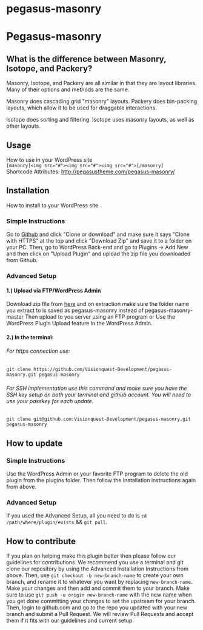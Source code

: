 # pegasus-masonry

# Pegasus-masonry

## What is the difference between Masonry, Isotope, and Packery?

Masonry, Isotope, and Packery are all similar in that they are layout libraries. Many of their options and methods are the same.

Masonry does cascading grid "masonry" layouts. Packery does bin-packing layouts, which allow it to be used for draggable interactions.

Isotope does sorting and filtering. Isotope uses masonry layouts, as well as other layouts.
 
## Usage
How to use in your WordPress site<br>
`[masonry]<img src="#"><img src="#"><img src="#">[/masonry]`<br>
Shortcode Attributes: http://pegasustheme.com/pegasus-masonry/


## Installation
How to install to your WordPress site

### Simple Instructions 
Go to [Github](https://github.com/Visionquest-Development/pegasus-masonry "Github") and click "Clone or download" and make sure it says "Clone with HTTPS" at the top and click "Download Zip" and save it to a folder on your PC. Then, go to WordPress Back-end and go to Plugins -> Add New and then click on "Upload Plugin" and upload the zip file you downloaded from Github.

### Advanced Setup 
#### 1.) Upload via FTP/WordPress Admin<br>
Download zip file from [here](https://github.com/Visionquest-Development/pegasus-masonry/archive/master.zip "Github") and on extraction make sure the folder name you extract to is saved as pegasus-masonry instead of pegasus-masonry-master
Then upload to you server using an FTP program or Use the WordPress Plugin Upload feature in the WordPress Admin.<br>
#### 2.) In the terminal:
###### For https connection use:
`git clone https://github.com/Visionquest-Development/pegasus-masonry.git pegasus-masonry`

###### For SSH implementation use this command and make sure you have the SSH key setup on both your terminal and github account. You will need to use your passkey for each update.
`git clone git@github.com:Visionquest-Development/pegasus-masonry.git pegasus-masonry`



## How to update
### Simple Instructions
Use the WordPress Admin or your favorite FTP program to delete the old plugin from the plugins folder. Then follow the Installation instructions again from above.

### Advanced Setup 
If you used the Advanced Setup, all you need to do is `cd /path/where/plugin/exists` && `git pull`.


## How to contribute
If you plan on helping make this plugin better then please follow our guidelines for contributions. We recommend you use a terminal and git clone our repository by using the Advanced Installation Instructions from above. Then, use `git checkout -b new-branch-name` to create your own branch, and rename it to whatever you want by replacing `new-branch-name`. Make your changes and then add and commit them to your branch. Make sure to use `git push -u origin new-branch-name` with the new name when you get done committing your changes to set the upstream for your branch. Then, login to github.com and go to the repo you updated with your new branch and submit a Pull Request. We will review Pull Requests and accept them if it fits with our guidelines and current setup.




